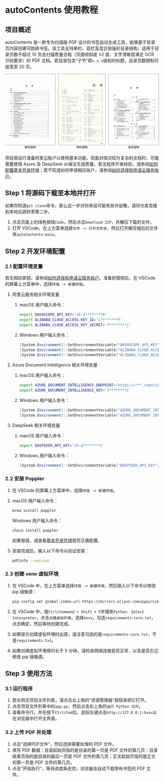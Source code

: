 # autoContents 使用教程

## 项目概述

autoContents 是一款专为扫描版 PDF 设计的书签自动生成工具，能够基于目录页内容创建可跳转书签。该工具支持单栏、双栏及混合排版的目录结构，适用于目录页数不超过 10 页且扫描质量合格（页面倾斜度 ≤2 度、文字清晰度满足 OCR 识别要求）的 PDF 文档。若目录包含“子节”即`x.x.x`级别的标题，目录页数限制可放宽至 20 页。

![目录结构及适用范围说明](./docs/目录结构及适用范围说明.svg)

项目需自行准备阿里云账户以使用基本功能，但面对情况较为复杂的文档时，可能需要使用 Azure 及 DeepSeek 以保证生成质量。若无程序开发经验，请参阅[如何配置基本开发环境](/docs/如何配置开发环境.md)；若不知道如何申请相应账户，请参阅[如何选择和申请云服务账户](./docs/如何选择和申请云服务账户.md)。

## Step 1 将源码下载至本地并打开

如果你知道`git clone`命令，那么这一步对你来说可能有些许幼稚，请将仓库克隆到本地后跳转至第二步。

1. 点击页面上的绿色按钮`Code`，然后点击`Download ZIP`，并解压下载的文件。
2. 打开 VSCode，在上方菜单选择`文件 -> 打开文件夹`，然后打开解压缩后的文件夹`autoContents-main`。

## Step 2 开发环境配置

### 2.1 配置环境变量

若无相应密钥，请参阅[如何选择和申请云服务账户](./docs/如何选择和申请云服务账户.md)。准备好密钥后，在 VSCode 的屏幕上方菜单中，选择`终端 -> 新建终端`。

1. 阿里云服务相关环境变量

   1. macOS 用户输入命令：
      ```zsh
      export DASHSCOPE_API_KEY='sk-4********8'
      export ALIBABA_CLOUD_ACCESS_KEY_ID='L********F'
      export ALIBABA_CLOUD_ACCESS_KEY_SECRET='f********j'
      ```

   2. Windows 用户输入命令：
      ```powershell
      [System.Environment]::SetEnvironmentVariable("DASHSCOPE_API_KEY", 'sk-4********8', [System.EnvironmentVariableTarget]::User)
      [System.Environment]::SetEnvironmentVariable("ALIBABA_CLOUD_ACCESS_KEY_ID", 'L********F', [System.EnvironmentVariableTarget]::User)
      [System.Environment]::SetEnvironmentVariable("ALIBABA_CLOUD_ACCESS_KEY_SECRET", 'f********j', [System.EnvironmentVariableTarget]::User)
      ```

2. Azure Document Intelligence 相关环境变量

   1. macOS 用户输入命令：
      ```zsh
      export AZURE_DOCUMENT_INTELLIGENCE_ENDPOINT='https://***.cognitiveservices.azure.com/'
      export AZURE_DOCUMENT_INTELLIGENCE_KEY='7********C'
      ```

   2. Windows 用户输入命令：
      ```powershell
      [System.Environment]::SetEnvironmentVariable("AZURE_DOCUMENT_INTELLIGENCE_ENDPOINT", 'https://***.cognitiveservices.azure.com/', [System.EnvironmentVariableTarget]::User)
      [System.Environment]::SetEnvironmentVariable("AZURE_DOCUMENT_INTELLIGENCE_KEY", '7********C', [System.EnvironmentVariableTarget]::User)
      ```

3. DeepSeek 相关环境变量

   1. macOS 用户输入命令：
      ```zsh
      export DEEPSEEK_API_KEY='sk-a********c'
      ```

   2. Windows 用户输入命令：
      ```powershell
      [System.Environment]::SetEnvironmentVariable("DEEPSEEK_API_KEY", 'sk-a********c', [System.EnvironmentVariableTarget]::User)
      ```

### 2.2 安装 Poppler

1. 在 VSCode 的屏幕上方菜单中，选择`终端 -> 新建终端`。

2. macOS 用户输入命令：

   ```zsh
   brew install poppler
   ```

   Windows 用户输入命令：

   ```powershell
   choco install poppler
   ```
   
   如果报错，请查看[基本开发环境](/docs/如何配置开发环境.md)是否正确配置。
   
3. 安装完成后，输入以下命令以验证安装：
   ```zsh
   pdfinfo --version
   ```

### 2.3 创建 venv 虚拟环境

1. 在 VSCode 中，在上方菜单选择`终端 -> 新建终端`，然后输入以下命令以修改 pip 镜像源：
   ```zsh
   pip config set global.index-url https://mirrors.aliyun.com/pypi/simple
   ```

2. 在 VSCode 中，按`Ctrl/Command + Shift + P`并搜索`Python: Select Interpreter`，点击`创建虚拟环境`，选择`Venv`，勾选`requirements-core.txt`，点击确定，然后等待创建完成。

3. 如果提示创建虚拟环境时出错，请注意勾选的是`requirements-core.txt`，不是`requirements.txt`。

4. 如果创建虚拟环境用时长于 5 分钟，请检查网络连接是否正常，以及是否忘记修改 pip 镜像源。

## Step 3 使用方法

### 3.1 运行程序

1. 若左侧无项目文件列表，请点击左上角的“资源管理器”按钮来把它打开。
2. 点击项目文件列表中的`app.py`，然后点击右上角的`运行 Python 文件`。
3. 查看命令行，并在按下`Ctrl/Cmd`后，鼠标左键点击`http://127.0.0.1:5xxx`以在浏览器中打开主界面。

### 3.2 上传 PDF 并处理

1. 点击“选择PDF文件”，然后选择需要处理的 PDF 文件。
2. 填写 PDF 数据：目录起始页指的是目录的第一页是 PDF 文件的第几页；目录结束页指的是目录的最后一页是 PDF 文件的第几页；正文起始页指的是正文的第一页是 PDF 文件的第几页。
3. 点击“开始执行”，等待进度条走完，浏览器会自动下载带有书签的 PDF 文件。
